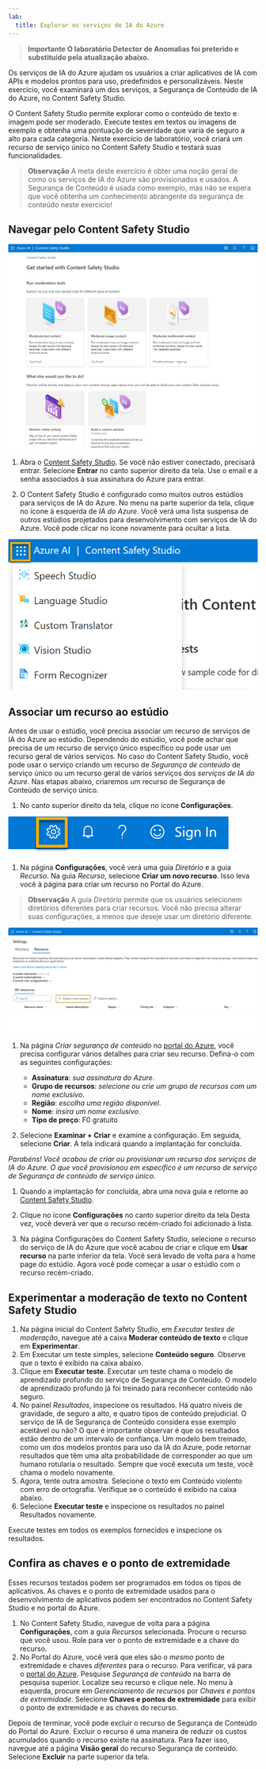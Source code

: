 ```yaml
---
lab:
  title: Explorar os serviços de IA do Azure
---
```


> **Importante**
> **O laboratório Detector de Anomalias foi preterido e substituído pela atualização abaixo.**

Os serviços de IA do Azure ajudam os usuários a criar aplicativos de IA com APIs e modelos prontos para uso, predefinidos e personalizáveis. Neste exercício, você examinará um dos serviços, a Segurança de Conteúdo de IA do Azure, no Content Safety Studio. 

O Content Safety Studio permite explorar como o conteúdo de texto e imagem pode ser moderado. Execute testes em textos ou imagens de exemplo e obtenha uma pontuação de severidade que varia de seguro a alto para cada categoria. Neste exercício de laboratório, você criará um recurso de serviço único no Content Safety Studio e testará suas funcionalidades. 

> **Observação** A meta deste exercício é obter uma noção geral de como os serviços de IA do Azure são provisionados e usados. A Segurança de Conteúdo é usada como exemplo, mas não se espera que você obtenha um conhecimento abrangente da segurança de conteúdo neste exercício!

## Navegar pelo Content Safety Studio 

![Captura de tela da página de aterrissagem do estúdio de segurança de conteúdo.](./media/content-safety/content-safety-getting-started.png)


1. Abra o [Content Safety Studio](https://contentsafety.cognitive.azure.com?azure-portal=true). Se você não estiver conectado, precisará entrar. Selecione **Entrar** no canto superior direito da tela. Use o email e a senha associados à sua assinatura do Azure para entrar. 

1. O Content Safety Studio é configurado como muitos outros estúdios para serviços de IA do Azure. No menu na parte superior da tela, clique no ícone à esquerda de *IA do Azure*. Você verá uma lista suspensa de outros estúdios projetados para desenvolvimento com serviços de IA do Azure. Você pode clicar no ícone novamente para ocultar a lista.

![Uma captura de tela do menu do Content Safety Studio com uma seleção de alternância aberta para alternar para outros estúdios.](./media/content-safety/studio-toggle-icon.png)  

## Associar um recurso ao estúdio 

Antes de usar o estúdio, você precisa associar um recurso de serviços de IA do Azure ao estúdio. Dependendo do estúdio, você pode achar que precisa de um recurso de serviço único específico ou pode usar um recurso geral de vários serviços. No caso do Content Safety Studio, você pode usar o serviço criando um recurso de *Segurança de conteúdo* de serviço único ou um recurso geral de vários serviços dos *serviços de IA do Azure*. Nas etapas abaixo, criaremos um recurso de Segurança de Conteúdo de serviço único. 

1. No canto superior direito da tela, clique no ícone **Configurações**. 

![Uma captura de tela do ícone de configurações no canto superior direito da tela, ao lado dos ícones de sino, ponto de interrogação e sorriso.](./media/content-safety/settings-toggle.png)

1. Na página **Configurações**, você verá uma guia *Diretório* e a guia *Recurso*. Na guia *Recurso*, selecione **Criar um novo recurso**. Isso leva você à página para criar um recurso no Portal do Azure.

> **Observação** A guia *Diretório* permite que os usuários selecionem diretórios diferentes para criar recursos. Você não precisa alterar suas configurações, a menos que deseje usar um diretório diferente. 

![Captura de tela de onde selecionar criar um recurso na página de configurações do Content Safety Studio.](./media/content-safety/create-new-resource-from-studio.png)

1. Na página *Criar segurança de conteúdo* no [portal do Azure](https://portal.azure.com?auzre-portal=true), você precisa configurar vários detalhes para criar seu recurso. Defina-o com as seguintes configurações:
    - **Assinatura**: *sua assinatura do Azure*.
    - **Grupo de recursos**: *selecione ou crie um grupo de recursos com um nome exclusivo*.
    - **Região**: *escolha uma região disponível*.
    - **Nome**: *insira um nome exclusivo*.
    - **Tipo de preço**: F0 gratuito

1. Selecione **Examinar + Criar** e examine a configuração. Em seguida, selecione **Criar**. A tela indicará quando a implantação for concluída. 

*Parabéns! Você acabou de criar ou provisionar um recurso dos serviços de IA do Azure. O que você provisionou em específico é um recurso de serviço de Segurança de conteúdo de serviço único.*

1. Quando a implantação for concluída, abra uma nova guia e retorne ao [Content Safety Studio](https://contentsafety.cognitive.azure.com?azure-portal=true). 

1. Clique no ícone **Configurações** no canto superior direito da tela Desta vez, você deverá ver que o recurso recém-criado foi adicionado à lista.  

1. Na página Configurações do Content Safety Studio, selecione o recurso do serviço de IA do Azure que você acabou de criar e clique em **Usar recurso** na parte inferior da tela. Você será levado de volta para a home page do estúdio. Agora você pode começar a usar o estúdio com o recurso recém-criado.

## Experimentar a moderação de texto no Content Safety Studio

1. Na página inicial do Content Safety Studio, em *Executar testes de moderação*, navegue até a caixa **Moderar conteúdo de texto** e clique em **Experimentar**.
1. Em Executar um teste simples, selecione **Conteúdo seguro**. Observe que o texto é exibido na caixa abaixo. 
1. Clique em **Executar teste**. Executar um teste chama o modelo de aprendizado profundo do serviço de Segurança de Conteúdo. O modelo de aprendizado profundo já foi treinado para reconhecer conteúdo não seguro.
1. No painel *Resultados*, inspecione os resultados. Há quatro níveis de gravidade, de seguro a alto, e quatro tipos de conteúdo prejudicial. O serviço de IA de Segurança de Conteúdo considera esse exemplo aceitável ou não? O que é importante observar é que os resultados estão dentro de um intervalo de confiança. Um modelo bem treinado, como um dos modelos prontos para uso da IA do Azure, pode retornar resultados que têm uma alta probabilidade de corresponder ao que um humano rotularia o resultado. Sempre que você executa um teste, você chama o modelo novamente. 
1. Agora, tente outra amostra. Selecione o texto em Conteúdo violento com erro de ortografia. Verifique se o conteúdo é exibido na caixa abaixo.
1. Selecione **Executar teste** e inspecione os resultados no painel Resultados novamente. 

Execute testes em todos os exemplos fornecidos e inspecione os resultados.

## Confira as chaves e o ponto de extremidade

Esses recursos testados podem ser programados em todos os tipos de aplicativos. As chaves e o ponto de extremidade usados para o desenvolvimento de aplicativos podem ser encontrados no Content Safety Studio e no portal do Azure. 

1. No Content Safety Studio, navegue de volta para a página **Configurações**, com a guia *Recursos* selecionada. Procure o recurso que você usou. Role para ver o ponto de extremidade e a chave do recurso. 
1. No Portal do Azure, você verá que eles são o *mesmo* ponto de extremidade e chaves *diferentes* para o recurso. Para verificar, vá para o [portal do Azure](https://portal.azure.com?auzre-portal=true). Pesquise *Segurança de conteúdo* na barra de pesquisa superior. Localize seu recurso e clique nele. No menu à esquerda, procure em *Gerenciamento de recursos* por *Chaves e pontos de extremidade*. Selecione **Chaves e pontos de extremidade** para exibir o ponto de extremidade e as chaves do recurso. 

Depois de terminar, você pode excluir o recurso de Segurança de Conteúdo do Portal do Azure. Excluir o recurso é uma maneira de reduzir os custos acumulados quando o recurso existe na assinatura. Para fazer isso, navegue até a página **Visão geral** do recurso Segurança de conteúdo. Selecione **Excluir** na parte superior da tela. 
